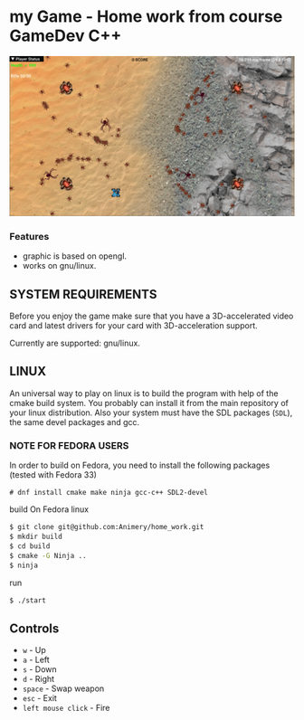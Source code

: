 # my Game  - Home work from course GameDev C++


![Image alt](https://github.com/Animery/final_project_from_courses/raw/master/sceenshots/screenshot_1.png)


### Features

 * graphic is based on opengl.
 * works on gnu/linux.

SYSTEM REQUIREMENTS
-------------------

Before you enjoy the game make sure that you have a 3D-accelerated video card and latest drivers for your card with 3D-acceleration support.

Currently are supported: gnu/linux.

LINUX
-----

An universal way to play  on linux is to build the program with help of the cmake build system. You probably can install it from the main repository of your linux distribution.
Also your system must have the SDL packages (`SDL`), the same devel packages and gcc.

### NOTE FOR FEDORA USERS

In order to build on Fedora, you need to install the following packages (tested with Fedora 33)

    # dnf install cmake make ninja gcc-c++ SDL2-devel

build On Fedora linux

```sh
$ git clone git@github.com:Animery/home_work.git
$ mkdir build
$ cd build
$ cmake -G Ninja .. 
$ ninja
```

run

```sh
$ ./start
```


Controls
--------

 * `w` - Up
 * `a` - Left
 * `s` - Down
 * `d` - Right
 * `space` - Swap weapon
 * `esc` - Exit
 * `left mouse click` - Fire